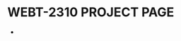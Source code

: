 # WEBT-2310 PROJECT PAGE

<ul>
<li><a href="karaoke_htmlandcss_review/index.html" target="_blank"›Karaoke HTML and CSS Review</a></li>
</ul>
